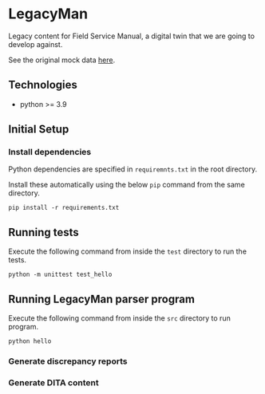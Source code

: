 # LegacyMan

Legacy content for Field Service Manual, a digital twin that we are going to develop against.

See the original mock data [here](https://deepbluecltd.github.io/LegacyMan/data/PlatformData/PD_1.html).

## Technologies

- python >= 3.9

## Initial Setup

### Install dependencies

Python dependencies are specified in `requiremnts.txt` in the root directory.

Install these automatically using the below `pip` command from the same directory.

```
pip install -r requirements.txt
```

## Running tests

Execute the following command from inside the `test` directory to run the tests.

```
python -m unittest test_hello
```

## Running LegacyMan parser program

Execute the following command from inside the `src` directory to run program.

```
python hello
```

### Generate discrepancy reports

### Generate DITA content
